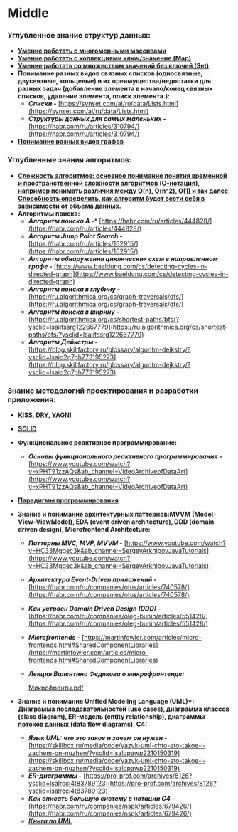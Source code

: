 # Middle

### Углубленное знание структур данных:

- [**Умение работать с многомерными массивами**](https://codechick.io/tutorials/javascript/js-multidim-array?ysclid=lstbv2qs43752898741)
- [**Умение работать с коллекциями ключ/значение (Map)**](https://doka.guide/js/map/?ysclid=lstbvfpadi292275011)
- [**Умение работать со множеством значений без ключей (Set)**](https://doka.guide/js/set/?ysclid=lstbvw4xjz549586062)
- **Понимание разных видов связных списков (односвязные, двусвязные, кольцевые) и их преимущества/недостатки для разных задач (добавление элемента в начало/конец связных списков, удаление элемента, поиск элемента.):**
    - ***Списки -*** [https://synset.com/ai/ru/data/Lists.html](https://synset.com/ai/ru/data/Lists.html)
    - ***Структуры данных для самых маленьких -*** [https://habr.com/ru/articles/310794/](https://habr.com/ru/articles/310794/)
- [**Понимание разных видов графов**](https://habr.com/ru/companies/otus/articles/568026/)

### Углубленные знания алгоритмов:

- [**Сложность алгоритмов: основное понимание понятия временной и пространственной сложности алгоритмов (O-нотация), например понимать различия между O(n), O(n^2), O(1) и так далее. Способность определить, как алгоритм будет вести себя в зависимости от объема данных.**](https://habr.com/ru/articles/173821/)
- **Алгоритмы поиска:**
    - ***Алгоритм поиска A* -*** [https://habr.com/ru/articles/444828/](https://habr.com/ru/articles/444828/)
    - ***Алгоритм Jump Point Search -*** [https://habr.com/ru/articles/162915/](https://habr.com/ru/articles/162915/)
    - ***Алгоритм обнаружения циклических схем в направленном графе -*** [https://www.baeldung.com/cs/detecting-cycles-in-directed-graph](https://www.baeldung.com/cs/detecting-cycles-in-directed-graph)
    - ***Алгоритм поиска в глубину -*** [https://ru.algorithmica.org/cs/graph-traversals/dfs/](https://ru.algorithmica.org/cs/graph-traversals/dfs/)
    - ***Алгоритм поиска в ширину -*** [https://ru.algorithmica.org/cs/shortest-paths/bfs/?ysclid=lsaiifssrg122667779](https://ru.algorithmica.org/cs/shortest-paths/bfs/?ysclid=lsaiifssrg122667779)
    - ***Алгоритм Дейкстры -*** [https://blog.skillfactory.ru/glossary/algoritm-dejkstry/?ysclid=lsaio2q7ph773195273](https://blog.skillfactory.ru/glossary/algoritm-dejkstry/?ysclid=lsaio2q7ph773195273)

### Знание методологий проектирования и разработки приложения:

- [**KISS, DRY, YAGNI**](https://habr.com/ru/post/144611/)
- [**SOLID**](https://solidbook.vercel.app/)
- **Функциональное реактивное программирование:**
    - ***Основы функционального реактивного программирования -*** [https://www.youtube.com/watch?v=xPHT91zzAQs&ab_channel=VideoArchiveofDataArt](https://www.youtube.com/watch?v=xPHT91zzAQs&ab_channel=VideoArchiveofDataArt)
- [**Парадигмы программирования**](https://doka.guide/tools/programming-paradigms/?ysclid=lsalbq5tzm349795473)
- **Знание и понимание архитектурных паттернов:MVVM (Model-View-ViewModel), EDA (event driven architecture), DDD (domain driven design), Microfrontend Architecture:**
    - ***Паттерны MVC, MVP, MVVM -*** [https://www.youtube.com/watch?v=HC33Mggec3k&ab_channel=SergeyArkhipovJavaTutorials](https://www.youtube.com/watch?v=HC33Mggec3k&ab_channel=SergeyArkhipovJavaTutorials)
    - ***Архитектура Event-Driven приложений -*** [https://habr.com/ru/companies/otus/articles/740578/](https://habr.com/ru/companies/otus/articles/740578/)
    - ***Как устроен Domain Driven Design (DDD) -*** [https://habr.com/ru/companies/oleg-bunin/articles/551428/](https://habr.com/ru/companies/oleg-bunin/articles/551428/)
    - ***Microfrontends -*** [https://martinfowler.com/articles/micro-frontends.html#SharedComponentLibraries](https://martinfowler.com/articles/micro-frontends.html#SharedComponentLibraries)
    - ***Лекция Валентина Федякова о микрофронтенде:***
        
        [Микрофронты.pdf](files/microfrontends.pdf)
        
- **Знание и понимание Unified Modeling Language (UML)*: Диаграмма последовательностей (use cases), диаграмма классов (class diagram), ER-модель (entity relationship), диаграммы потоков данных (data flow diagrams), C4:**
    - ***Язык UML: что это такое и зачем он нужен -*** [https://skillbox.ru/media/code/yazyk-uml-chto-eto-takoe-i-zachem-on-nuzhen/?ysclid=lsalopawp2210150319](https://skillbox.ru/media/code/yazyk-uml-chto-eto-takoe-i-zachem-on-nuzhen/?ysclid=lsalopawp2210150319)
    - ***ER-диаграммы -*** [https://pro-prof.com/archives/8126?ysclid=lsalrcci4t83789123](https://pro-prof.com/archives/8126?ysclid=lsalrcci4t83789123)
    - ***Как описать большую систему в нотации С4 -*** [https://habr.com/ru/companies/nspk/articles/679426/](https://habr.com/ru/companies/nspk/articles/679426/)
    - [***Книга по UML***](../%D0%A2%D0%B5%D0%BE%D1%80%D0%B8%D1%8F%20%D0%BF%D1%80%D0%BE%D0%B3%D1%80%D0%B0%D0%BC%D0%BC%D0%B8%D1%80%D0%BE%D0%B2%D0%B0%D0%BD%D0%B8%D1%8F%20d8701497ada74c80a716cd359998fe64.md)